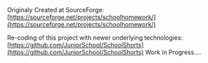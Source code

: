 Originaly Created at SourceForge: [https://sourceforge.net/projects/schoolhomework/](https://sourceforge.net/projects/schoolhomework/)

Re-coding of this project with newer underlying technologies: [https://github.com/JuniorSchool/SchoolShorts](https://github.com/JuniorSchool/SchoolShorts) Work in Progress....
